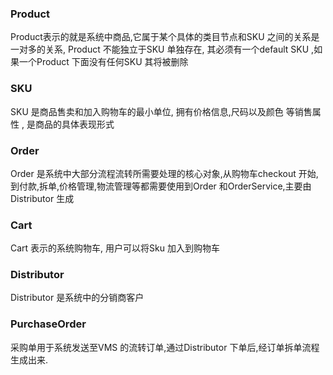 ### Product

Product表示的就是系统中商品,它属于某个具体的类目节点和SKU 之间的关系是一对多的关系, Product 不能独立于SKU 单独存在, 其必须有一个default SKU ,如果一个Product 下面没有任何SKU 其将被删除

### SKU

SKU 是商品售卖和加入购物车的最小单位, 拥有价格信息,尺码以及颜色 等销售属性 , 是商品的具体表现形式

### Order

Order 是系统中大部分流程流转所需要处理的核心对象,从购物车checkout 开始,到付款,拆单,价格管理,物流管理等都需要使用到Order 和OrderService,主要由Distributor 生成

### Cart

Cart 表示的系统购物车, 用户可以将Sku 加入到购物车

### Distributor

Distributor 是系统中的分销商客户



### PurchaseOrder

采购单用于系统发送至VMS 的流转订单,通过Distributor 下单后,经订单拆单流程生成出来.



